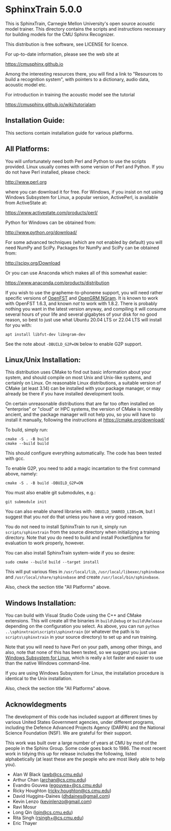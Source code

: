 SphinxTrain 5.0.0
=================

This is SphinxTrain, Carnegie Mellon University's open source acoustic
model trainer. This directory contains the scripts and instructions
necessary for building models for the CMU Sphinx Recognizer.

This distribution is free software, see LICENSE for licence.

For up-to-date information, please see the web site at

   https://cmusphinx.github.io

Among the interesting resources there, you will find a link to
"Resources to build a recognition system", with pointers to a
dictionary, audio data, acoustic model etc.

For introduction in training the acoustic model see the tutorial

https://cmusphinx.github.io/wiki/tutorialam

Installation Guide:
-------------------

This sections contain installation guide for various platforms. 

All Platforms:
--------------

You will unfortunately need both Perl and Python to use the scripts
provided. Linux usually comes with some version of Perl and Python. If
you do not have Perl installed, please check:

http://www.perl.org

where you can download it for free. For Windows, if you insist on not
using Windows Subsystem for Linux, a popular version, ActivePerl, is
available from ActiveState at:

https://www.activestate.com/products/perl/

Python for Windows can be obtained from:

http://www.python.org/download/

For some advanced techniques (which are not enabled by default) you
will need NumPy and SciPy.  Packages for NumPy and SciPy can be
obtained from:

http://scipy.org/Download

Or you can use Anaconda which makes all of this somewhat easier:

https://www.anaconda.com/products/distribution

If you wish to use the grapheme-to-phoneme support, you will need
rather specific versions of
[OpenFST](https://www.openfst.org/twiki/bin/view/FST/WebHome) and
[OpenGRM
NGram](https://www.opengrm.org/twiki/bin/view/GRM/NGramLibrary).  It
is known to work with OpenFST 1.6.3, and known *not* to work with
1.8.2. There is probably nothing you want in the latest version
anyway, and compiling it will consume several hours of your life and
several gigabytes of your disk for no good reason, so best to just use
what Ubuntu 20.04 LTS or 22.04 LTS will install for you with:

    apt install libfst-dev libngram-dev

See the note about `-DBUILD_G2P=ON` below to enable G2P support.

Linux/Unix Installation:
------------------------

This distribution uses CMake to find out basic information about your
system, and should compile on most Unix and Unix-like systems, and
certainly on Linux.  On reasonable Linux distributions, a suitable
version of CMake (at least 3.14) can be installed with your package
manager, or may already be there if you have installed development
tools.

On certain unreasonable distributions that are far too often installed
on "enterprise" or "cloud" or HPC systems, the version of CMake is
incredibly ancient, and the package manager will not help you, so you
will have to install it manually, following the instructions at
https://cmake.org/download/

To build, simply run:

    cmake -S . -B build
    cmake --build build

This should configure everything automatically. The code has been
tested with gcc.

To enable G2P, you need to add a magic incantation to the first
command above, namely:

    cmake -S . -B build -DBUILD_G2P=ON
    
You must also enable git submodules, e.g.:

    git submodule init
    
You can also enable shared libraries with `-DBUILD_SHARED_LIBS=ON`,
but I suggest that you *not* do that unless you have a very good
reason.

You do not need to install SphinxTrain to run it, simply run
`scripts/sphinxtrain` from the source directory when initializing a
training directory.  Note that you do need to build and install
PocketSphinx for evaluation to work properly, however.

You can also install SphinxTrain system-wide if you so desire:

    sudo cmake --build build --target install

This will put various files in `/usr/local/lib`,
`/usr/local/libexec/sphinxbase` and `/usr/local/share/sphinxbase` and
create `/usr/local/bin/sphinxbase`.

Also, check the section title "All Platforms" above.

Windows Installation:
---------------------

You can build with Visual Studio Code using the C++ and CMake
extensions.  This will create all the binaries in `build\Debug` or
`build\Release` depending on the configuration you select.  As above,
you can run `python ..\sphinxtrain\scripts\sphinxtrain` (or whatever
the path is to `scripts\sphinxtrain` in your source directory) to set
up and run training.

Note that you will need to have Perl on your path, among other things,
and also, note that none of this has been tested, so we suggest you just
use [Windows Subsystem for
Linux](https://learn.microsoft.com/en-us/windows/wsl/install), which
is really a lot faster and easier to use than the native Windows
command-line.

If you are using Windows Subsystem for Linux, the installation
procedure is identical to the Unix installation.

Also, check the section title "All Platforms" above.

Acknowldegments
---------------

The development of this code has included support at different times
by various United States Government agencies, under different programs,
including the Defence Advanced Projects Agency (DARPA) and the
National Science Foundation (NSF). We are grateful for their support.

This work was built over a large number of years at CMU by most of the
people in the Sphinx Group. Some code goes back to 1986. The most
recent work in tidying this up for release includes the following,
listed alphabetically (at least these are the people who are most
likely able to help you).

- Alan W Black (awb@cs.cmu.edu)
- Arthur Chan (archan@cs.cmu.edu)
- Evandro Gouvea (egouvea+@cs.cmu.edu)
- Ricky Houghton (ricky.houghton@cs.cmu.edu)
- David Huggins-Daines (dhdaines@gmail.com)
- Kevin Lenzo (kevinlenzo@gmail.com)
- Ravi Mosur
- Long Qin (lqin@cs.cmu.edu)
- Rita Singh (rsingh+@cs.cmu.edu)
- Eric Thayer
